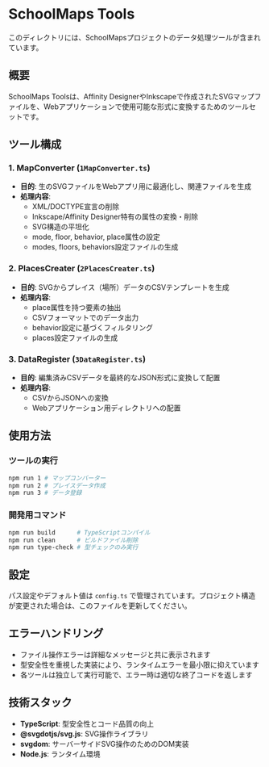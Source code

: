 # SchoolMaps Tools

このディレクトリには、SchoolMapsプロジェクトのデータ処理ツールが含まれています。

## 概要

SchoolMaps Toolsは、Affinity DesignerやInkscapeで作成されたSVGマップファイルを、Webアプリケーションで使用可能な形式に変換するためのツールセットです。

## ツール構成

### 1. MapConverter (`1MapConverter.ts`)

- **目的**: 生のSVGファイルをWebアプリ用に最適化し、関連ファイルを生成
- **処理内容**:
  - XML/DOCTYPE宣言の削除
  - Inkscape/Affinity Designer特有の属性の変換・削除
  - SVG構造の平坦化
  - mode, floor, behavior, place属性の設定
  - modes, floors, behaviors設定ファイルの生成

### 2. PlacesCreater (`2PlacesCreater.ts`)

- **目的**: SVGからプレイス（場所）データのCSVテンプレートを生成
- **処理内容**:
  - place属性を持つ要素の抽出
  - CSVフォーマットでのデータ出力
  - behavior設定に基づくフィルタリング
  - places設定ファイルの生成

### 3. DataRegister (`3DataRegister.ts`)

- **目的**: 編集済みCSVデータを最終的なJSON形式に変換して配置
- **処理内容**:
  - CSVからJSONへの変換
  - Webアプリケーション用ディレクトリへの配置

## 使用方法

### ツールの実行

```bash
npm run 1 # マップコンバーター
npm run 2 # プレイスデータ作成
npm run 3 # データ登録
```

### 開発用コマンド

```bash
npm run build      # TypeScriptコンパイル
npm run clean      # ビルドファイル削除
npm run type-check # 型チェックのみ実行
```

## 設定

パス設定やデフォルト値は `config.ts` で管理されています。プロジェクト構造が変更された場合は、このファイルを更新してください。

## エラーハンドリング

- ファイル操作エラーは詳細なメッセージと共に表示されます
- 型安全性を重視した実装により、ランタイムエラーを最小限に抑えています
- 各ツールは独立して実行可能で、エラー時は適切な終了コードを返します

## 技術スタック

- **TypeScript**: 型安全性とコード品質の向上
- **@svgdotjs/svg.js**: SVG操作ライブラリ
- **svgdom**: サーバーサイドSVG操作のためのDOM実装
- **Node.js**: ランタイム環境

